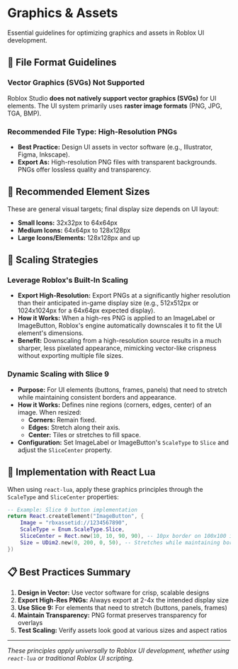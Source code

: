 # Graphics & Assets

Essential guidelines for optimizing graphics and assets in Roblox UI development.

## 🎨 File Format Guidelines

### Vector Graphics (SVGs) Not Supported

Roblox Studio **does not natively support vector graphics (SVGs)** for UI elements. The UI system primarily uses **raster image formats** (PNG, JPG, TGA, BMP).

### Recommended File Type: High-Resolution PNGs

- **Best Practice:** Design UI assets in vector software (e.g., Illustrator, Figma, Inkscape).
- **Export As:** High-resolution PNG files with transparent backgrounds. PNGs offer lossless quality and transparency.

## 📏 Recommended Element Sizes

These are general visual targets; final display size depends on UI layout:

- **Small Icons:** 32x32px to 64x64px
- **Medium Icons:** 64x64px to 128x128px
- **Large Icons/Elements:** 128x128px and up

## 🔄 Scaling Strategies

### Leverage Roblox's Built-In Scaling

- **Export High-Resolution:** Export PNGs at a significantly higher resolution than their anticipated in-game display size (e.g., 512x512px or 1024x1024px for a 64x64px expected display).
- **How it Works:** When a high-res PNG is applied to an ImageLabel or ImageButton, Roblox's engine automatically downscales it to fit the UI element's dimensions.
- **Benefit:** Downscaling from a high-resolution source results in a much sharper, less pixelated appearance, mimicking vector-like crispness without exporting multiple file sizes.

### Dynamic Scaling with Slice 9

- **Purpose:** For UI elements (buttons, frames, panels) that need to stretch while maintaining consistent borders and appearance.
- **How it Works:** Defines nine regions (corners, edges, center) of an image. When resized:
    - **Corners:** Remain fixed.
    - **Edges:** Stretch along their axis.
    - **Center:** Tiles or stretches to fill space.
- **Configuration:** Set ImageLabel or ImageButton's `ScaleType` to `Slice` and adjust the `SliceCenter` property.

## 🎯 Implementation with React Lua

When using `react-lua`, apply these graphics principles through the `ScaleType` and `SliceCenter` properties:

```lua
-- Example: Slice 9 button implementation
return React.createElement("ImageButton", {
    Image = "rbxassetid://1234567890",
    ScaleType = Enum.ScaleType.Slice,
    SliceCenter = Rect.new(10, 10, 90, 90), -- 10px border on 100x100 image
    Size = UDim2.new(0, 200, 0, 50), -- Stretches while maintaining borders
})
```

## 📋 Best Practices Summary

1. **Design in Vector:** Use vector software for crisp, scalable designs
2. **Export High-Res PNGs:** Always export at 2-4x the intended display size
3. **Use Slice 9:** For elements that need to stretch (buttons, panels, frames)
4. **Maintain Transparency:** PNG format preserves transparency for overlays
5. **Test Scaling:** Verify assets look good at various sizes and aspect ratios

---

*These principles apply universally to Roblox UI development, whether using `react-lua` or traditional Roblox UI scripting.* 